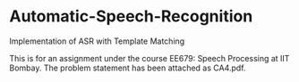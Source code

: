 # Automatic-Speech-Recognition
Implementation of ASR with Template Matching


This is for an assignment under the course EE679: Speech Processing at IIT Bombay. The problem statement has been attached as CA4.pdf.
